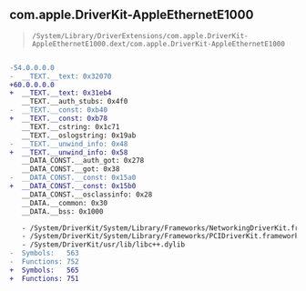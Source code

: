 ## com.apple.DriverKit-AppleEthernetE1000

> `/System/Library/DriverExtensions/com.apple.DriverKit-AppleEthernetE1000.dext/com.apple.DriverKit-AppleEthernetE1000`

```diff

-54.0.0.0.0
-  __TEXT.__text: 0x32070
+60.0.0.0.0
+  __TEXT.__text: 0x31eb4
   __TEXT.__auth_stubs: 0x4f0
-  __TEXT.__const: 0xb40
+  __TEXT.__const: 0xb78
   __TEXT.__cstring: 0x1c71
   __TEXT.__oslogstring: 0x19ab
-  __TEXT.__unwind_info: 0x48
+  __TEXT.__unwind_info: 0x58
   __DATA_CONST.__auth_got: 0x278
   __DATA_CONST.__got: 0x38
-  __DATA_CONST.__const: 0x15a0
+  __DATA_CONST.__const: 0x15b0
   __DATA_CONST.__osclassinfo: 0x28
   __DATA.__common: 0x30
   __DATA.__bss: 0x1000

   - /System/DriverKit/System/Library/Frameworks/NetworkingDriverKit.framework/NetworkingDriverKit
   - /System/DriverKit/System/Library/Frameworks/PCIDriverKit.framework/PCIDriverKit
   - /System/DriverKit/usr/lib/libc++.dylib
-  Symbols:   563
-  Functions: 752
+  Symbols:   565
+  Functions: 751
 

```
